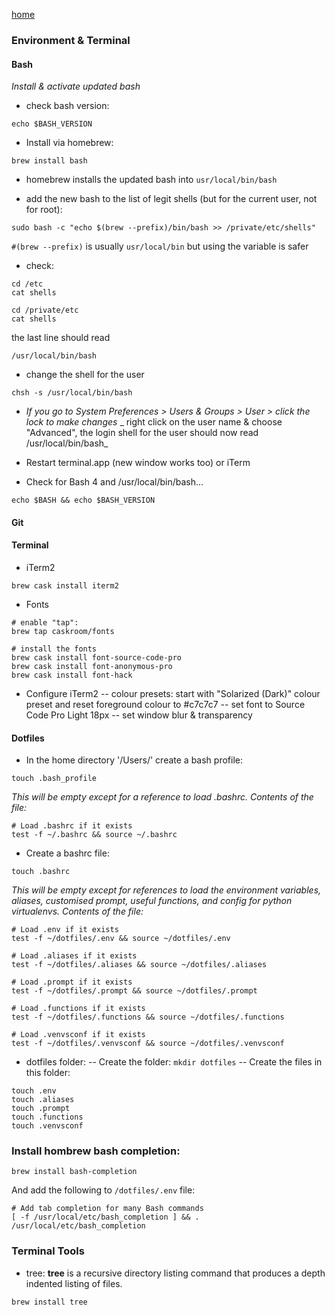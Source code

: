 [home](index.md)

### Environment & Terminal

#### Bash
_Install & activate updated bash_
- check bash version:
```
echo $BASH_VERSION
```
- Install via homebrew:
```
brew install bash
```
- homebrew installs the updated bash into `usr/local/bin/bash`

- add the new bash to the list of legit shells (but for the current user, not for root):
```
sudo bash -c "echo $(brew --prefix)/bin/bash >> /private/etc/shells"
```
`#(brew --prefix)` is usually `usr/local/bin` but using the variable is safer

- check:
```
cd /etc
cat shells

cd /private/etc
cat shells
```
the last line should read
```
/usr/local/bin/bash
```
- change the shell for the user
```
chsh -s /usr/local/bin/bash
```
- _If you go to System Preferences > Users & Groups > User > click the lock to make changes_
  _ right click on the user name & choose "Advanced", the login shell for the user should now read /usr/local/bin/bash_

- Restart terminal.app (new window works too) or iTerm

- Check for Bash 4 and /usr/local/bin/bash...
```
echo $BASH && echo $BASH_VERSION
```

#### Git


#### Terminal

 - iTerm2 
 
  `brew cask install iterm2`

 - Fonts 
 
  ```
  # enable "tap":
  brew tap caskroom/fonts
  
  # install the fonts
  brew cask install font-source-code-pro
  brew cask install font-anonymous-pro
  brew cask install font-hack
  ```

- Configure iTerm2
 -- colour presets: start with "Solarized (Dark)" colour preset and reset foreground colour to #c7c7c7
 -- set font to Source Code Pro Light 18px
 -- set window blur & transparency


#### Dotfiles

- In the home directory '/Users/<username>' create a bash profile:

```
touch .bash_profile
``` 

_This will be empty except for a reference to load .bashrc. Contents of the file:_
```
# Load .bashrc if it exists
test -f ~/.bashrc && source ~/.bashrc
```

- Create a bashrc file:

```
touch .bashrc
``` 

_This will be empty except for references to load the environment variables, aliases, customised prompt, useful functions, and config for python virtualenvs. Contents of the file:_

```
# Load .env if it exists
test -f ~/dotfiles/.env && source ~/dotfiles/.env

# Load .aliases if it exists
test -f ~/dotfiles/.aliases && source ~/dotfiles/.aliases

# Load .prompt if it exists
test -f ~/dotfiles/.prompt && source ~/dotfiles/.prompt

# Load .functions if it exists
test -f ~/dotfiles/.functions && source ~/dotfiles/.functions

# Load .venvsconf if it exists
test -f ~/dotfiles/.venvsconf && source ~/dotfiles/.venvsconf

```

- dotfiles folder:
 -- Create the folder: `mkdir dotfiles`
 -- Create the files in this folder:
 
 ```
 touch .env
 touch .aliases
 touch .prompt
 touch .functions
 touch .venvsconf
 ```
 
 ### Install hombrew bash completion:
 
```
brew install bash-completion
```
And add the following to `/dotfiles/.env` file:
```
# Add tab completion for many Bash commands
[ -f /usr/local/etc/bash_completion ] && . /usr/local/etc/bash_completion
```

### Terminal Tools
 - tree: __tree__ is a recursive directory listing command that produces a depth indented listing of files. 
 ```
 brew install tree
 ```
